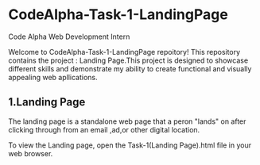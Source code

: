 # CodeAlpha-Task-1-LandingPage
Code Alpha Web Development Intern

Welcome to CodeAlpha-Task-1-LandingPage repoitory! This repository contains the project : Landing Page.This project is designed to showcase different skills and demonstrate my ability to create functional and visually appealing web apllications.

## 1.Landing Page
The landing page is a standalone web page that a peron "lands" on after clicking through from an email ,ad,or other digital location.

To view the Landing page, open the Task-1(Landing Page).html file in your web browser.
